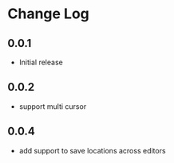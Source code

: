 # Change Log

## 0.0.1

- Initial release

## 0.0.2

- support multi cursor

## 0.0.4

- add support to save locations across editors
